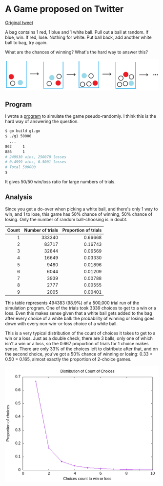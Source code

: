 # A Game proposed on Twitter

 [Original tweet](https://twitter.com/jamestanton/status/1341736172897243136?s=03)

A bag contains 1 red, 1 blue and 1 white ball.
Pull out a ball at random.
If blue, win.
If red, lose.
Nothing for white.
Put ball back, add another white ball to bag, try again.

What are the chances of winning?
What's the hard way to answer this?

![image of game](Ep7MYwsVEAIbdlQ.png)

## Program

I wrote a [program](g1.go) to simulate the game
pseudo-randomly.
I think this is the hard way of answering the question.

```sh
$ go build g1.go
$ ./g1 50000
  ...
862     1
886     1
# 249930 wins, 250070 losses
# 0.4999 wins, 0.5001 losses
# Total 500000
$
```

It gives 50/50 win/loss ratio for large numbers of trials.

## Analysis

Since you get a do-over when picking a white ball,
and there's only 1 way to win, and 1 to lose,
this game has 50% chance of winning, 50% chance of losing.
Only the number of random ball-choosing is in doubt.


|Count|Number of trials|Proportion of trials|
|----:|------:|-------:|
|1|333340|0.66668|
|2|83717|0.16743|
|3|32844|0.06569|
|4|16649|0.03330|
|5|9480|0.01896|
|6|6044|0.01209|
|7|3939|0.00788|
|8|2777|0.00555|
|9|2005|0.00401|

This table represents 494383 (98.9%) of a 500,000 trial run
of the simulation program.
One of the trials took 3339 choices to get to a win or a loss.
Even this makes sense given that a white ball gets added to the
bag after every choice of a white ball: the probability of winning
or losing goes down with every non-win-or-loss choice of a white ball.

This is a very typical distribution of the count of choices
it takes to get to a win or a loss.
Just as a double check,
there are 3 balls, only one of which isn't a win or a loss,
so the 0.667 proportion of trials for 1 choice makes sense.
There are only 33% of the choices left to distribute
after that, and on the second choice, you've got a 50% chance
of winning or losing: 0.33 * 0.50 = 0.165, almost exactly
the proportion of 2-choice games.

![count of choices distribution](distribution.png)
